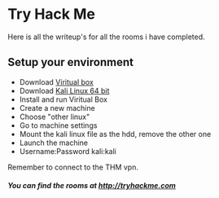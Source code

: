 # Try Hack Me
Here is all the writeup's for all the rooms i have completed.

## Setup your environment
- Download [Viritual box](https://www.virtualbox.org/wiki/Downloads)
- Download [Kali Linux 64 bit](https://www.offensive-security.com/kali-linux-vm-vmware-virtualbox-image-download/)
- Install and run Viritual Box
- Create a new machine
- Choose "other linux"
- Go to machine settings
- Mount the kali linux file as the hdd, remove the other one
- Launch the machine
- Username:Password kali:kali

Remember to connect to the THM vpn.

##### You can find the rooms at http://tryhackme.com
